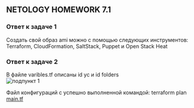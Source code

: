 ## NETOLOGY HOMEWORK 7.1

### Ответ к задаче 1

Cоздать свой образ ami можно с помощью следующих инструментов: Terraform, CloudFormation, SaltStack, Puppet и Open Stack Heat

### Ответ к задаче 2

В файле varibles.tf описаны id yc и id folders  
![подпункт 1](https://raw.githubusercontent.com/Evgeniy-Nikolskiy/netology-homework/sql/hw72/assets/721.jpg)

Файл конфигураций с успешно выполненной командой: terraform plan  
[main.tf](https://github.com/Evgeniy-Nikolskiy/netology-homework/blob/main/sql/hw72/terraform/main.tf)